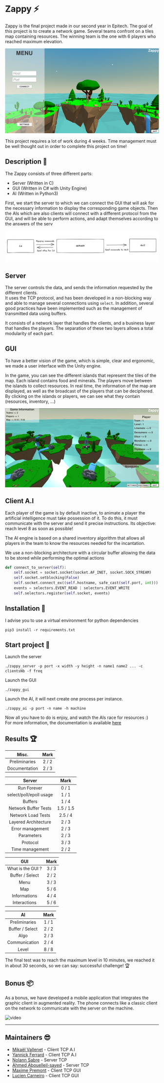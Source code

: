 # Zappy :zap:

Zappy is the final project made in our second year in Epitech. The goal of this project is to create a network game. Several teams confront on a tiles map containing resources. The winning team is the one with 6 players who reached maximum elevation.

![GUI](./.github/gui_menu.png)

This project requires a lot of work during 4 weeks. Time management must be well thought out in order to complete this project on time!

## Description :sunrise_over_mountains:

The Zappy consists of three different parts:
- Server (Written in C)
- GUI (Written in C# with Unity Engine)
- AI (Written in Python3)

First, we start the server to which we can connect the GUI that will ask for the necessary information to display the corresponding game objects. Then the AIs which are also clients will connect with a different protocol from the GUI, and will be able to perform actions, and adapt themselves according to the answers of the serv

![Schema](./.github/schema.png)


 
## Server

The server controls the data, and sends the information requested by the different clients.\
It uses the TCP protocol, and has been developed in a non-blocking way and able to manage several connections using ``select``. In addition, several good practices have been implemented such as the management of transmitted data using buffers.

It consists of a network layer that handles the clients, and a business layer that handles the players. The separation of these two layers allows a total modularity of each part. 

## GUI

To have a better vision of the game, which is simple, clear and ergonomic, we made a user interface with the Unity engine.

In the game, you can see the different islands that represent the tiles of the map. Each island contains food and minerals. The players move between the islands to collect resources. In real time, the information of the map are displayed, as well as the broadcast of the players that can be deciphered. By clicking on the islands or players, we can see what they contain (resources, inventory, …)

![GUI](./.github/gui_game.png)


## Client A.I

Each player of the game is by default inactive, to animate a player the artificial intelligence must take possession of it. To do this, it must communicate with the server and send it precise instructions. Its objective: reach level 8 as soon as possible!

The AI engine is based on a shared inventory algorithm that allows all players in the team to know the resources needed for the incantation.

We use a non-blocking architecture with a circular buffer allowing the data to be stored while performing the optimal actions

```py
def connect_to_server(self):
    self.socket = socket.socket(socket.AF_INET, socket.SOCK_STREAM)
    self.socket.setblocking(False)
    self.socket.connect_ex((self.hostname, safe_cast(self.port, int)))
    events = selectors.EVENT_READ | selectors.EVENT_WRITE
    self.selectors.register(self.socket, events)
```

## Installation :mag_right:

I advise you to use a virtual environment for python dependencies

```
pip3 install -r requirements.txt
```

## Start project :checkered_flag:

Launch the server

```
./zappy_server -p port -x width -y height -n name1 name2 ... -c clientsNb -f freq
```

Launch the GUI 

```
./zappy_gui
```

Launch the AI, it will next create one process per instance.

```
./zappy_ai -p port -n name -h machine
```

Now all you have to do is enjoy, and watch the AIs race for resources :)\
For more information, the documentation is available [here](https://zappy.readthedocs.io/en/latest/)

## Results :trophy:

|                          Misc.                        |      Mark       |
|:----------------------------------------------------------:|:------------------:|
|           Preliminaries | 2 / 2 |
| Documentation    | 2 / 3        |


|                          Server                        |      Mark       |
|:----------------------------------------------------------:|:------------------:|
|           Run Forever | 0 / 1 |
|  select/poll/epoll usage   | 1 / 1        |
| Buffers           | 1 / 4        |
| Network Buffer Tests | 1.5 / 1.5  |
|Network Load Tests|2.5 / 4|
|Layered Architecture|2 / 3|
|Error management | 2 / 3 |
|Parameters | 2 / 3 |
|Protocol | 3 / 3 |
|Time management | 2 / 2 |

|                          GUI                        |      Mark       |
|:----------------------------------------------------------:|:------------------:|
|           What is the GUI ? | 3 / 3 |
| Buffer / Select   | 2 / 2        |
| Menu          | 3 / 3        |
| Map | 5 / 6  |
|Informations| 4 / 4|
|Interactions|5 / 6|

|                          AI                        |      Mark       |
|:----------------------------------------------------------:|:------------------:|
|           Preliminaries | 1 / 1 |
| Buffer / Select    | 2 / 2        |
| Algo           | 2 / 3        |
| Communication | 2 / 4  |
|Level| 8 / 8|

The final test was to reach the maximum level in 10 minutes, we reached it in about 30 seconds, so we can say: successful challenge! :trophy:

## Bonus :package:

As a bonus, we have developed a mobile application that integrates the graphic client in augmented reality. The phone connects like a classic client on the network to communicate with the server on the machine.

![video](https://www.youtube.com/watch?v=DI_l7lQiE4U)


------------
## Maintainers :sunglasses:

 - [Mikaël Vallenet](https://github.com/Mikatech) - Client TCP A.I
 - [Yannick Ferrard](https://github.com/YannickTektek) - Client TCP A.I
 - [Nolann Sabre](https://github.com/Mikatech) - Server TCP
 - [Ahmed Abouelleil-sayed](https://github.com/AhmedFr) - Server TCP
 - [Maxime Premont](https://github.com/MaximePremont) - Client TCP GUI
 - [Lucien Carneiro](https://github.com/lucien-carneiro) - Client TCP GUI
